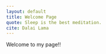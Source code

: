 ```yaml
---
layout: default
title: Welcome Page
quote: Sleep is the best meditation.  
cite: Dalai Lama
---
```


Welcome to my page!!  


